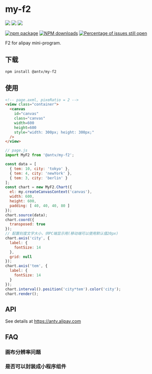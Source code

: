 # my-f2

[![](https://img.shields.io/travis/antvis/my-f2.svg)](https://travis-ci.org/antvis/my-f2)
![](https://img.shields.io/badge/language-javascript-red.svg)
![](https://img.shields.io/badge/license-MIT-000000.svg)

[![npm package](https://img.shields.io/npm/v/@antv/my-f2.svg)](https://www.npmjs.com/package/@antv/my-f2)
[![NPM downloads](http://img.shields.io/npm/dm/@antv/my-f2.svg)](https://npmjs.org/package/@antv/my-f2)
[![Percentage of issues still open](http://isitmaintained.com/badge/open/antvis/my-f2.svg)](http://isitmaintained.com/project/antvis/my-f2 "Percentage of issues still open")

F2 for alipay mini-program.

## 下载

`npm install @antv/my-f2`

## 使用

```html
<!-- page.axml, pixeRatio = 2 -->
<view class="container">
  <canvas
    id="canvas"
    class="canvas"
    width=600
    height=600
    style="width: 300px; height: 300px;"
  />
</view>
```

```js
// page.js
import MyF2 from '@antv/my-f2';

const data = [
  { tem: 10, city: 'tokyo' },
  { tem: 4, city: 'newYork' },
  { tem: 3, city: 'berlin' }
];
const chart = new MyF2.Chart({
  el: my.createCanvasContext('canvas'),
  width: 600,
  height: 600,
  padding: [ 40, 40, 40, 80 ]
});
chart.source(data);
chart.coord({
  transposed: true
});
// 配置刻度文字大小，供PC端显示用(移动端可以使用默认值20px)
chart.axis('city', {
  label: {
    fontSize: 14
  },
  grid: null
});
chart.axis('tem', {
  label: {
    fontSize: 14
  }
});
chart.interval().position('city*tem').color('city');
chart.render();
```


## API

See details at https://antv.alipay.com

## FAQ

### 画布分辨率问题


### 是否可以封装成小程序组件

